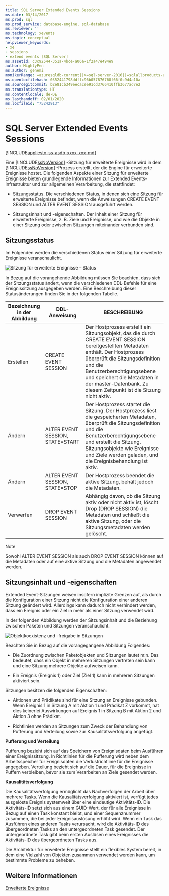 ```yaml
---
title: SQL Server Extended Events Sessions
ms.date: 03/14/2017
ms.prod: sql
ms.prod_service: database-engine, sql-database
ms.reviewer: ''
ms.technology: xevents
ms.topic: conceptual
helpviewer_keywords:
- xe
- sessions
- extend events [SQL Server]
ms.assetid: c3c92544-351a-4bce-a06a-1f2a47e494e9
author: MightyPen
ms.author: genemi
monikerRange: =azuresqldb-current||>=sql-server-2016||=sqlallproducts-allversions||>=sql-server-linux-2017||=azuresqldb-mi-current
ms.openlocfilehash: 0352441798ddffc96b057876768f66f0c9d4a10a
ms.sourcegitcommit: b2e81cb349eecacee91cd3766410ffb3677ad7e2
ms.translationtype: HT
ms.contentlocale: de-DE
ms.lasthandoff: 02/01/2020
ms.locfileid: "75242913"
---
```

# <a name="sql-server-extended-events-sessions"></a>SQL Server Extended Events Sessions

[!INCLUDE[appliesto-ss-asdb-xxxx-xxx-md](../../includes/appliesto-ss-asdb-xxxx-xxx-md.md)]

  Eine [!INCLUDE[ssNoVersion](../../includes/ssnoversion-md.md)] -Sitzung für erweiterte Ereignisse wird in dem [!INCLUDE[ssNoVersion](../../includes/ssnoversion-md.md)] -Prozess erstellt, der die Engine für erweiterte Ereignisse hostet. Die folgenden Aspekte einer Sitzung für erweiterte Ereignisse bieten grundlegende Informationen zur Extended Events-Infrastruktur und zur allgemeinen Verarbeitung, die stattfindet:  
  
-   Sitzungsstatus. Die verschiedenen Status, in denen sich eine Sitzung für erweiterte Ereignisse befindet, wenn die Anweisungen CREATE EVENT SESSION und ALTER EVENT SESSION ausgeführt werden.  
  
-   Sitzungsinhalt und -eigenschaften. Der Inhalt einer Sitzung für erweiterte Ereignisse, z. B. Ziele und Ereignisse, und wie die Objekte in einer Sitzung oder zwischen Sitzungen miteinander verbunden sind.  
  
## <a name="session-states"></a>Sitzungsstatus  
 Im Folgenden werden die verschiedenen Status einer Sitzung für erweiterte Ereignisse veranschaulicht.  
  
 ![Sitzung für erweiterte Ereignisse – Status](../../relational-databases/extended-events/media/xesessionstate.gif "Sitzung für erweiterte Ereignisse – Status")  
  
 In Bezug auf die vorangehende Abbildung müssen Sie beachten, dass sich der Sitzungsstatus ändert, wenn die verschiedenen DDL-Befehle für eine Ereignissitzung ausgegeben werden. Eine Beschreibung dieser Statusänderungen finden Sie in der folgenden Tabelle.  
  
|Bezeichnung in der Abbildung|DDL-Anweisung|BESCHREIBUNG|  
|------------------------|-------------------|-----------------|  
|Erstellen|CREATE EVENT SESSION|Der Hostprozess erstellt ein Sitzungsobjekt, das die durch CREATE EVENT SESSION bereitgestellten Metadaten enthält. Der Hostprozess überprüft die Sitzungsdefinition und die Benutzerberechtigungsebene und speichert die Metadaten in der master-Datenbank. Zu diesem Zeitpunkt ist die Sitzung nicht aktiv.|  
|Ändern|ALTER EVENT SESSION, STATE=START|Der Hostprozess startet die Sitzung. Der Hostprozess liest die gespeicherten Metadaten, überprüft die Sitzungsdefinition und die Benutzerberechtigungsebene und erstellt die Sitzung. Sitzungsobjekte wie Ereignisse und Ziele werden geladen, und die Ereignisbehandlung ist aktiv.|  
|Ändern|ALTER EVENT SESSION, STATE=STOP|Der Hostprozess beendet die aktive Sitzung, behält jedoch die Metadaten.|  
|Verwerfen|DROP EVENT SESSION|Abhängig davon, ob die Sitzung aktiv oder nicht aktiv ist, löscht Drop (DROP SESSION) die Metadaten und schließt die aktive Sitzung, oder die Sitzungsmetadaten werden gelöscht.|  
  
> [!NOTE]  
>  Sowohl ALTER EVENT SESSION als auch DROP EVENT SESSION können auf die Metadaten oder auf eine aktive Sitzung und die Metadaten angewendet werden.  
  
## <a name="session-content-and-characteristics"></a>Sitzungsinhalt und -eigenschaften  
 Extended Event-Sitzungen weisen insofern implizite Grenzen auf, als durch die Konfiguration einer Sitzung nicht die Konfiguration einer anderen Sitzung geändert wird. Allerdings kann dadurch nicht verhindert werden, dass ein Ereignis oder ein Ziel in mehr als einer Sitzung verwendet wird.  
  
 In der folgenden Abbildung werden der Sitzungsinhalt und die Beziehung zwischen Paketen und Sitzungen veranschaulicht.  
  
 ![Objektkoexistenz und -freigabe in Sitzungen](../../relational-databases/extended-events/media/xesessions.gif "Objektkoexistenz und -freigabe in Sitzungen")  
  
 Beachten Sie in Bezug auf die vorangegangene Abbildung Folgendes:  
  
-   Die Zuordnung zwischen Paketobjekten und Sitzungen lautet m:n. Das bedeutet, dass ein Objekt in mehreren Sitzungen vertreten sein kann und eine Sitzung mehrere Objekte aufweisen kann.  
  
-   Ein Ereignis (Ereignis 1) oder Ziel (Ziel 1) kann in mehreren Sitzungen aktiviert sein.  
  
 Sitzungen besitzen die folgenden Eigenschaften:  
  
-   Aktionen und Prädikate sind für eine Sitzung an Ereignisse gebunden. Wenn Ereignis 1 in Sitzung A mit Aktion 1 und Prädikat Z vorkommt, hat dies keinerlei Auswirkungen auf Ereignis 1 in Sitzung B mit Aktion 2 und Aktion 3 ohne Prädikat.  
  
-   Richtlinien werden an Sitzungen zum Zweck der Behandlung von Pufferung und Verteilung sowie zur Kausalitätsverfolgung angefügt.  
  
 **Pufferung und Verteilung**  
  
 Pufferung bezieht sich auf das Speichern von Ereignisdaten beim Ausführen einer Ereignissitzung.  In Richtlinien für die Pufferung wird neben dem Arbeitsspeicher für Ereignisdaten die Verlustrichtlinie für die Ereignisse angegeben. Verteilung bezieht sich auf die Dauer, für die Ereignisse in Puffern verbleiben, bevor sie zum Verarbeiten an Ziele gesendet werden.  
  
 **Kausalitätsverfolgung**  
  
 Die Kausalitätsverfolgung ermöglicht das Nachverfolgen der Arbeit über mehrere Tasks. Wenn die Kausalitätsverfolgung aktiviert ist, verfügt jedes ausgelöste Ereignis systemweit über eine eindeutige Aktivitäts-ID. Die Aktivitäts-ID setzt sich aus einem GUID-Wert, der für alle Ereignisse in Bezug auf einen Task konstant bleibt, und einer Sequenznummer zusammen, die bei jeder Ereignisauslösung erhöht wird. Wenn ein Task das Ausführen eines anderen Tasks verursacht, wird die Aktivitäts-ID des übergeordneten Tasks an den untergeordneten Task gesendet. Der untergeordnete Task gibt beim ersten Auslösen eines Ereignisses die Aktivitäts-ID des übergeordneten Tasks aus.  
  
 Die Architektur für erweiterte Ereignisse stellt ein flexibles System bereit, in dem eine Vielzahl von Objekten zusammen verwendet werden kann, um bestimmte Probleme zu beheben.  
  
## <a name="see-also"></a>Weitere Informationen  
 [Erweiterte Ereignisse](../../relational-databases/extended-events/extended-events.md)  
  
  
